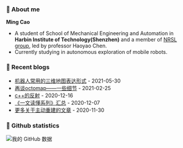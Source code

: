 ### :wave: About me
**Ming Cao**

- A student of School of Mechanical Engineering and Automation in **Harbin Institute of Technology(Shenzhen)** and a member of [NRSL group](http://nrs-lab.com), led by professor Haoyao Chen.
- Currently studying in autonomous exploration of mobile robots.

### :blue_book: Recent blogs
<!-- blog starts -->
* <a href='https://epsavlc.github.io//2021/05/30/map_representation.html' target='_blank'>机器人常用的三维地图表达形式</a> - 2021-05-30
* <a href='https://epsavlc.github.io//2021/02/25/octomap_revisit.html' target='_blank'>再谈octomap——一些细节</a> - 2021-02-25
* <a href='https://epsavlc.github.io//2020/12/16/cpp_reflection.html' target='_blank'>c++的反射</a> - 2020-12-16
* <a href='https://epsavlc.github.io//2020/12/07/good_articles.html' target='_blank'>《一文读懂系列》汇总</a> - 2020-12-07
* <a href='https://epsavlc.github.io//2020/11/30/more_active.html' target='_blank'>更多关于主动重建的文章</a> - 2020-11-30
<!-- blog ends -->

### :watermelon: Github statistics
![我的 GitHub 数据](https://github-readme-stats.vercel.app/api?username=EpsAvlc&show_icons=true&theme=gruvbox)
